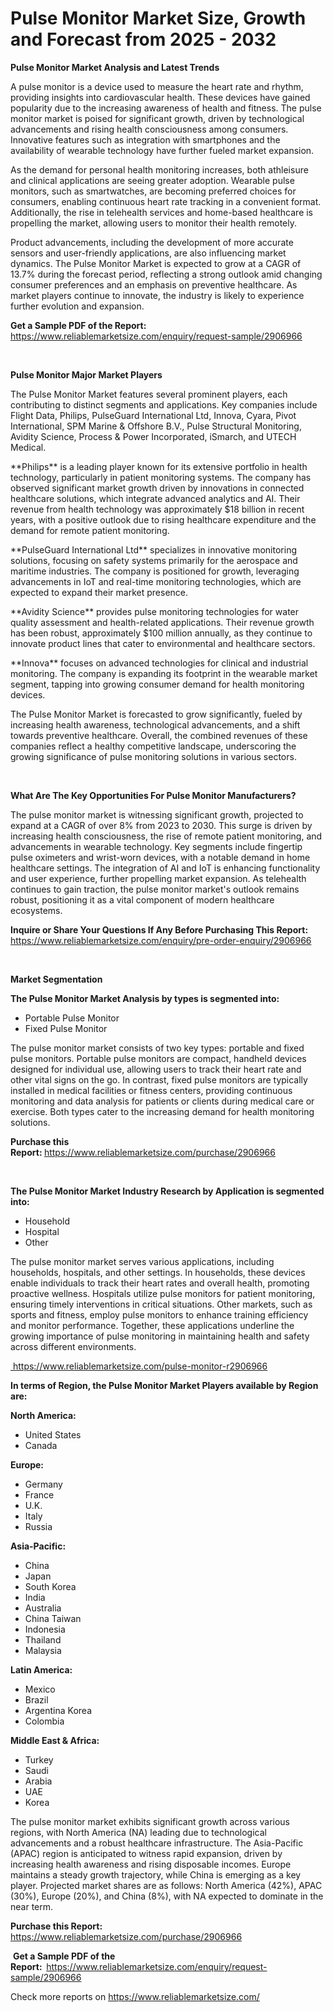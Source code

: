 <p><h1>Pulse Monitor Market Size, Growth and Forecast from 2025 - 2032</h1></p><p><strong>Pulse Monitor Market Analysis and Latest Trends</strong></p>
<p><p>A pulse monitor is a device used to measure the heart rate and rhythm, providing insights into cardiovascular health. These devices have gained popularity due to the increasing awareness of health and fitness. The pulse monitor market is poised for significant growth, driven by technological advancements and rising health consciousness among consumers. Innovative features such as integration with smartphones and the availability of wearable technology have further fueled market expansion.</p><p>As the demand for personal health monitoring increases, both athleisure and clinical applications are seeing greater adoption. Wearable pulse monitors, such as smartwatches, are becoming preferred choices for consumers, enabling continuous heart rate tracking in a convenient format. Additionally, the rise in telehealth services and home-based healthcare is propelling the market, allowing users to monitor their health remotely.</p><p>Product advancements, including the development of more accurate sensors and user-friendly applications, are also influencing market dynamics. The Pulse Monitor Market is expected to grow at a CAGR of 13.7% during the forecast period, reflecting a strong outlook amid changing consumer preferences and an emphasis on preventive healthcare. As market players continue to innovate, the industry is likely to experience further evolution and expansion.</p></p>
<p><strong>Get a Sample PDF of the Report:&nbsp;</strong> <a href="https://www.reliablemarketsize.com/enquiry/request-sample/2906966?utm_campaign=2995&utm_medium=2&utm_source=Github&utm_content=ia&utm_term=12032025&utm_id=pulse-monitor">https://www.reliablemarketsize.com/enquiry/request-sample/2906966</a></p>
<p>&nbsp;</p>
<p><strong>Pulse Monitor Major Market Players</strong></p>
<p><p>The Pulse Monitor Market features several prominent players, each contributing to distinct segments and applications. Key companies include Flight Data, Philips, PulseGuard International Ltd, Innova, Cyara, Pivot International, SPM Marine & Offshore B.V., Pulse Structural Monitoring, Avidity Science, Process & Power Incorporated, iSmarch, and UTECH Medical.</p><p>**Philips** is a leading player known for its extensive portfolio in health technology, particularly in patient monitoring systems. The company has observed significant market growth driven by innovations in connected healthcare solutions, which integrate advanced analytics and AI. Their revenue from health technology was approximately $18 billion in recent years, with a positive outlook due to rising healthcare expenditure and the demand for remote patient monitoring.</p><p>**PulseGuard International Ltd** specializes in innovative monitoring solutions, focusing on safety systems primarily for the aerospace and maritime industries. The company is positioned for growth, leveraging advancements in IoT and real-time monitoring technologies, which are expected to expand their market presence.</p><p>**Avidity Science** provides pulse monitoring technologies for water quality assessment and health-related applications. Their revenue growth has been robust, approximately $100 million annually, as they continue to innovate product lines that cater to environmental and healthcare sectors.</p><p>**Innova** focuses on advanced technologies for clinical and industrial monitoring. The company is expanding its footprint in the wearable market segment, tapping into growing consumer demand for health monitoring devices.</p><p>The Pulse Monitor Market is forecasted to grow significantly, fueled by increasing health awareness, technological advancements, and a shift towards preventive healthcare. Overall, the combined revenues of these companies reflect a healthy competitive landscape, underscoring the growing significance of pulse monitoring solutions in various sectors.</p></p>
<p>&nbsp;</p>
<p><strong>What Are The Key Opportunities For Pulse Monitor Manufacturers?</strong></p>
<p><p>The pulse monitor market is witnessing significant growth, projected to expand at a CAGR of over 8% from 2023 to 2030. This surge is driven by increasing health consciousness, the rise of remote patient monitoring, and advancements in wearable technology. Key segments include fingertip pulse oximeters and wrist-worn devices, with a notable demand in home healthcare settings. The integration of AI and IoT is enhancing functionality and user experience, further propelling market expansion. As telehealth continues to gain traction, the pulse monitor market's outlook remains robust, positioning it as a vital component of modern healthcare ecosystems.</p></p>
<p><strong>Inquire or Share Your Questions If Any Before Purchasing This Report:</strong> <a href="https://www.reliablemarketsize.com/enquiry/pre-order-enquiry/2906966?utm_campaign=2995&utm_medium=2&utm_source=Github&utm_content=ia&utm_term=12032025&utm_id=pulse-monitor">https://www.reliablemarketsize.com/enquiry/pre-order-enquiry/2906966</a></p>
<p>&nbsp;</p>
<p><strong>Market Segmentation</strong></p>
<p><strong>The Pulse Monitor Market Analysis by types is segmented into:</strong></p>
<p><ul><li>Portable Pulse Monitor</li><li>Fixed Pulse Monitor</li></ul></p>
<p><p>The pulse monitor market consists of two key types: portable and fixed pulse monitors. Portable pulse monitors are compact, handheld devices designed for individual use, allowing users to track their heart rate and other vital signs on the go. In contrast, fixed pulse monitors are typically installed in medical facilities or fitness centers, providing continuous monitoring and data analysis for patients or clients during medical care or exercise. Both types cater to the increasing demand for health monitoring solutions.</p></p>
<p><strong>Purchase this Report:&nbsp;</strong><a href="https://www.reliablemarketsize.com/purchase/2906966?utm_campaign=2995&utm_medium=2&utm_source=Github&utm_content=ia&utm_term=12032025&utm_id=pulse-monitor">https://www.reliablemarketsize.com/purchase/2906966</a></p>
<p>&nbsp;</p>
<p><strong>The Pulse Monitor Market Industry Research by Application is segmented into:</strong></p>
<p><ul><li>Household</li><li>Hospital</li><li>Other</li></ul></p>
<p><p>The pulse monitor market serves various applications, including households, hospitals, and other settings. In households, these devices enable individuals to track their heart rates and overall health, promoting proactive wellness. Hospitals utilize pulse monitors for patient monitoring, ensuring timely interventions in critical situations. Other markets, such as sports and fitness, employ pulse monitors to enhance training efficiency and monitor performance. Together, these applications underline the growing importance of pulse monitoring in maintaining health and safety across different environments.</p></p>
<p><a href="https://www.reliablemarketsize.com/pulse-monitor-r2906966?utm_campaign=2995&utm_medium=2&utm_source=Github&utm_content=ia&utm_term=12032025&utm_id=pulse-monitor">&nbsp;https://www.reliablemarketsize.com/pulse-monitor-r2906966</a></p>
<p><strong>In terms of Region, the Pulse Monitor Market Players available by Region are:</strong></p>
<p>
    <p> <strong> North America: </strong>
        <ul>
            <li>United States</li>
            <li>Canada</li>
        </ul>
        </p> 
    <p> <strong> Europe: </strong>
        <ul>
            <li>Germany</li>
            <li>France</li>
            <li>U.K.</li>
            <li>Italy</li>
            <li>Russia</li>
        </ul>
        </p> 
    <p> <strong> Asia-Pacific: </strong>
        <ul>
            <li>China</li>
            <li>Japan</li>
            <li>South Korea</li>
            <li>India</li>
            <li>Australia</li>
            <li>China Taiwan</li>
            <li>Indonesia</li>
            <li>Thailand</li>
            <li>Malaysia</li>
        </ul>
        </p> 
    <p> <strong> Latin America: </strong>
        <ul>
            <li>Mexico</li>
            <li>Brazil</li>
            <li>Argentina Korea</li>
            <li>Colombia</li>
        </ul>
        </p> 
    <p> <strong> Middle East & Africa: </strong>
        <ul>
            <li>Turkey</li>
            <li>Saudi</li>
            <li>Arabia</li>
            <li>UAE</li>
            <li>Korea</li>
        </ul>
    </p>
    </p>
<p><p>The pulse monitor market exhibits significant growth across various regions, with North America (NA) leading due to technological advancements and a robust healthcare infrastructure. The Asia-Pacific (APAC) region is anticipated to witness rapid expansion, driven by increasing health awareness and rising disposable incomes. Europe maintains a steady growth trajectory, while China is emerging as a key player. Projected market shares are as follows: North America (42%), APAC (30%), Europe (20%), and China (8%), with NA expected to dominate in the near term.</p></p>
<p><strong>Purchase this Report: </strong><a href="https://www.reliablemarketsize.com/purchase/2906966?utm_campaign=2995&utm_medium=2&utm_source=Github&utm_content=ia&utm_term=12032025&utm_id=pulse-monitor">https://www.reliablemarketsize.com/purchase/2906966</a></p>
<p>&nbsp;<strong>Get a Sample PDF of the Report:&nbsp;&nbsp;</strong><a href="https://www.reliablemarketsize.com/enquiry/request-sample/2906966?utm_campaign=2995&utm_medium=2&utm_source=Github&utm_content=ia&utm_term=12032025&utm_id=pulse-monitor">https://www.reliablemarketsize.com/enquiry/request-sample/2906966</a></p>
<p><strong></strong></p>
<p>Check more reports on <a href="https://www.reliablemarketsize.com/?utm_campaign=2995&utm_medium=2&utm_source=Github&utm_content=ia&utm_term=12032025&utm_id=pulse-monitor">https://www.reliablemarketsize.com/</a></p>